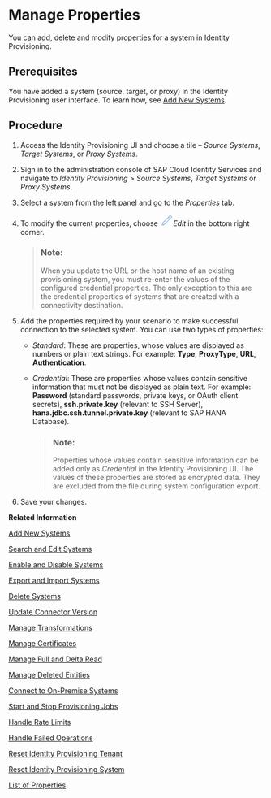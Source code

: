 <!-- loio4e2bc9d0c3fa4f71a75c7bdbcd49c2c4 -->

# Manage Properties

You can add, delete and modify properties for a system in Identity Provisioning.



<a name="loio4e2bc9d0c3fa4f71a75c7bdbcd49c2c4__prereq_gx1_vrb_bcb"/>

## Prerequisites

You have added a system \(source, target, or proxy\) in the Identity Provisioning user interface. To learn how, see [Add New Systems](add-new-systems-bd214dc.md).



<a name="loio4e2bc9d0c3fa4f71a75c7bdbcd49c2c4__steps_agr_hcb_gx"/>

## Procedure

1.  Access the Identity Provisioning UI and choose a tile – *Source Systems*, *Target Systems*, or *Proxy Systems*.

2.  Sign in to the administration console of SAP Cloud Identity Services and navigate to *Identity Provisioning* \> *Source Systems*, *Target Systems* or *Proxy Systems*.

3.  Select a system from the left panel and go to the *Properties* tab.

4.  To modify the current properties, choose ![](images/IPS_Edit_Icon_2ae4a04.png)*Edit* in the bottom right corner.

    > ### Note:  
    > When you update the URL or the host name of аn existing provisioning system, you must re-enter the values of the configured credential properties. The only exception to this are the credential properties of systems that are created with a connectivity destination.

5.  Add the properties required by your scenario to make successful connection to the selected system. You can use two types of properties:

    -   *Standard*: These are properties, whose values are displayed as numbers or plain text strings. For example: **Type**, **ProxyType**, **URL**, **Authentication**.
    -   *Credential*: These are properties whose values contain sensitive information that must not be displayed as plain text. For example: **Password** \(standard passwords, private keys, or OAuth client secrets\), **ssh.private.key** \(relevant to SSH Server\), **hana.jdbc.ssh.tunnel.private.key** \(relevant to SAP HANA Database\).

        > ### Note:  
        > Properties whose values contain sensitive information can be added only as *Credential* in the Identity Provisioning UI. The values of these properties are stored as encrypted data. They are excluded from the file during system configuration export.


6.  Save your changes.


**Related Information**  


[Add New Systems](add-new-systems-bd214dc.md "You can add source, target, and proxy systems for your provisioning scenarios.")

[Search and Edit Systems](search-and-edit-systems-68a02be.md "You can search and edit source, target, and proxy systems in the Identity Provisioning user interface.")

[Enable and Disable Systems](enable-and-disable-systems-89da372.md "You can enable and disable source and target systems in Identity Provisioning.")

[Export and Import Systems](export-and-import-systems-1de7de0.md "You can export and import source, target and proxy systems in Identity Provisioning.")

[Delete Systems](delete-systems-3a37213.md "You can delete a source, target, or proxy system from Identity Provisioning.")

[Update Connector Version](update-connector-version-8558733.md "Update a connector version to allow your provisioning system to use a new API.")

[Manage Transformations](manage-transformations-2d0fbe5.md "You can manage transformations with graphical and JSON text editor. Regardless of which one you choose, the following initial steps are the same.")

[Manage Certificates](manage-certificates-86d06a0.md "Identity Provisioning supports certificate-based authentication for secure communication with the provisioning systems (connectors) provided by the service.")

[Manage Full and Delta Read](manage-full-and-delta-read-b7f817c.md "When you set up your systems and start a scheduled provisioning task, the standard behavior of the process reads all the entities from the source system. This mode prevents data loss and always keeps your target system synchronized with the source. However, it may take a long time for every job to be executed.")

[Manage Deleted Entities](manage-deleted-entities-3d6bdf1.md "Manage deletion of entities (users or groups) in the target system after they have been deleted from the source system.")

[Connect to On-Premise Systems](connect-to-on-premise-systems-3f1cac2.md "Set up the connection to on-premise systems when your Identity Provisioning bundle or standalone tenant is running on the infrastructure of SAP Cloud Identity Services.")

[Start and Stop Provisioning Jobs](start-and-stop-provisioning-jobs-531a261.md "You can start and stop a provisioning job from the Identity Provisioning user interface (UI) or from an API client by using the Identity Provisioning tenant admin API.")

[Handle Rate Limits](handle-rate-limits-15f7f23.md "Identity Provisioning APIs implement rate limits to control the number of incoming requests for a given time.")

[Handle Failed Operations](handle-failed-operations-0382a0c.md "In certain cases, you can set a retry for a failed operation due to an occurred exception.")

[Reset Identity Provisioning Tenant](reset-identity-provisioning-tenant-8c7ba9a.md "Resetting your Identity Provisioning tenant deletes all systems you have set up for this tenant (subaccount), along with the relevant job execution logs.")

[Reset Identity Provisioning System](reset-identity-provisioning-system-0bc1e53.md "Resetting an Identity Provisioning system (source or target) deletes all Identity Provisioning operational data.")

[List of Properties](../list-of-properties-d6f3577.md "On this page you can find all the available properties to use in the Identity Provisioning service. You can filter them by system type name, &quot;All Systems&quot;, by a word or only part of it.")


